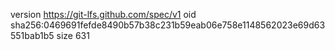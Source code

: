version https://git-lfs.github.com/spec/v1
oid sha256:0469691fefde8490b57b38c231b59eab06e758e1148562023e69d63551bab1b5
size 631
